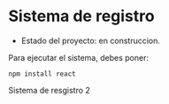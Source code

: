 <h1> Sistema de registro </h1>  

- Estado del proyecto: en construccion.

Para ejecutar el sistema, debes poner:

```npm install react```

Sistema de resgistro 2
